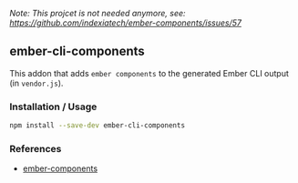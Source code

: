 *Note: This projcet is not needed anymore, see: https://github.com/indexiatech/ember-components/issues/57*

## ember-cli-components

This addon that adds `ember components` to the generated Ember CLI output (in `vendor.js`).

### Installation / Usage

```bash
npm install --save-dev ember-cli-components
```

### References
* [ember-components](https://github.com/indexiatech/ember-components)
